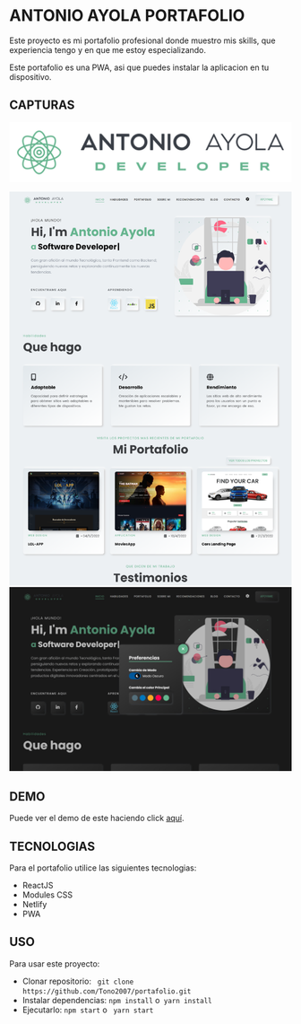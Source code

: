 # **ANTONIO AYOLA PORTAFOLIO**

Este proyecto es mi portafolio profesional donde muestro mis skills, que experiencia tengo y en que me estoy especializando.

Este portafolio es una PWA, asi que puedes instalar la aplicacion en tu dispositivo.

## **CAPTURAS**

![img](src/assets/logo_fondo_blanco_4.webp)

![img](src/assets/portafolio/portafolio.webp)
![img](src/assets/portafolio/portafolioBlack.webp)

## **DEMO**

Puede ver el demo de este haciendo click [aquí](https://antonioayola.netlify.app/).

## **TECNOLOGIAS**

Para el portafolio utilice las siguientes tecnologias:

- ReactJS
- Modules CSS
- Netlify
- PWA

## **USO**

Para usar este proyecto:

- Clonar repositorio: ` git clone https://github.com/Tono2007/portafolio.git`
- Instalar dependencias: `npm install` o` yarn install`
- Ejecutarlo: `npm start` o ` yarn start`
